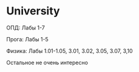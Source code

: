 # University
ОПД:        Лабы 1-7

Прога:      Лабы 1-5

Физика:     Лабы 1.01-1.05, 3.01, 3.02, 3.05, 3.07, 3,10

Остальное не очень интересно
